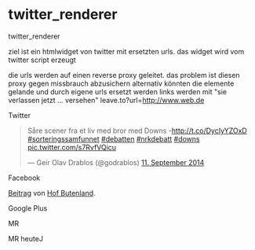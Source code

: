 twitter_renderer
================

twitter_renderer

ziel ist ein htmlwidget von twitter mit ersetzten urls.
das widget wird vom twitter script erzeugt

die urls werden auf einen reverse proxy geleitet.
das problem ist diesen proxy gegen missbrauch abzusichern
alternativ könnten die elemente gelande und durch eigene urls ersetzt werden
links werden mit "sie verlassen jetzt ... versehen" leave.to?url=http://www.web.de

Twitter
<blockquote class="twitter-tweet" lang="de"><p>Såre scener fra et liv med bror med Downs -<a href="http://t.co/DycIyYZOxD">http://t.co/DycIyYZOxD</a> <a href="https://twitter.com/hashtag/sorteringssamfunnet?src=hash">#sorteringssamfunnet</a> <a href="https://twitter.com/hashtag/debatten?src=hash">#debatten</a> <a href="https://twitter.com/hashtag/nrkdebatt?src=hash">#nrkdebatt</a> <a href="https://twitter.com/hashtag/downs?src=hash">#downs</a> <a href="http://t.co/s7RvfVQicu">pic.twitter.com/s7RvfVQicu</a></p>&mdash; Geir Olav Drablos (@godrablos) <a href="https://twitter.com/godrablos/status/510143515758964736">11. September 2014</a></blockquote>
<script async src="//platform.twitter.com/widgets.js" charset="utf-8"></script>

Facebook
<div id="fb-root"></div> <script>(function(d, s, id) { var js, fjs = d.getElementsByTagName(s)[0]; if (d.getElementById(id)) return; js = d.createElement(s); js.id = id; js.src = "//connect.facebook.net/de_DE/all.js#xfbml=1"; fjs.parentNode.insertBefore(js, fjs); }(document, 'script', 'facebook-jssdk'));</script>
<div class="fb-post" data-href="https://www.facebook.com/HofButenland/posts/728570373847553" data-width="466"><div class="fb-xfbml-parse-ignore"><a href="https://www.facebook.com/HofButenland/posts/728570373847553">Beitrag</a> von <a href="https://www.facebook.com/HofButenland">Hof Butenland</a>.</div></div>


Google Plus
<!-- Place this tag in your head or just before your close body tag. -->
<script type="text/javascript" src="https://apis.google.com/js/plusone.js"></script>
<!-- Place this tag where you want the widget to render. -->
<div class="g-post" data-href="https://plus.google.com/102860501900098846931/posts/BTZNZjjjTZC"></div>
<!-- <div class="g-post" data-href="https://plus.google.com/102860501900098846931/posts/Qnfx7ECzooW"></div> -->

MR
<script>!function(a,b,c,d,e,f,g,h,i,j,k){h=a[d]=a[d]||{},h.ui=h.ui||[],i=a[e]=a[e]||{},i[f]||(j=b.getElementsByTagName(c)[0],k=b.createElement(c),k.src="//platform.massrelevance.com/js/massrel.js",j.parentNode.insertBefore(k,j),i[f]=function(){h.ui.push([].slice.call(arguments))}),i[f]("load",{el:b.getElementById(g)})}(window,document,"script","massrel","spredfast","exp","mr-space_heute_de");</script>

MR heuteJ
<div class="mr-space" id="mr-space_heutejournal_team" data-space-id="zdf/heutejournal_team" style="min-height: 500px;"></div>
<script>!function(a,b,c,d,e,f,g,h,i,j,k){h=a[d]=a[d]||{},h.ui=h.ui||[],i=a[e]=a[e]||{},i[f]||(j=b.getElementsByTagName(c)[0],k=b.createElement(c),k.src="//platform.massrelevance.com/js/massrel.js",j.parentNode.insertBefore(k,j),i[f]=function(){h.ui.push([].slice.call(arguments))}),i[f]("load",{el:b.getElementById(g)})}(window,document,"script","massrel","spredfast","exp","mr-space_heutejournal_team");</script>

<div class="mr-space" id="mr-space_heutejournal_team" data-space-id="zdf/heutejournal_team" style="height: 100%;"></div>
<script>!function(a,b,c,d,e,f,g,h,i,j,k){h=a[d]=a[d]||{},h.ui=h.ui||[],i=a[e]=a[e]||{},i[f]||(j=b.getElementsByTagName(c)[0],k=b.createElement(c),k.src="//platform.massrelevance.com/js/massrel.js",j.parentNode.insertBefore(k,j),i[f]=function(){h.ui.push([].slice.call(arguments))}),i[f]("load",{el:b.getElementById(g)})}(window,document,"script","massrel","spredfast","exp","mr-space_heutejournal_team");</script>


Vimdeo
<iframe src="//player.vimeo.com/video/57974967" width="500" height="281" frameborder="0" webkitallowfullscreen mozallowfullscreen allowfullscreen></iframe>

YT
<iframe width="560" height="315" src="//www.youtube.com/embed/UDAXuWANp5c" frameborder="0" allowfullscreen></iframe>


NEO
<iframe src="http://zdf.massrel.io/neo-magazin-royale" width="1050" height="630" style="background-image:url(http://cm2-prod-pre.zdf.de/ZDFpreview/zdfportal/blob/36041990/5/data.png)" frameborder="0" scrolling="auto" marginheight="0px" marginwidth="0px" allowfullscreen></iframe>

MR Neo
<iframe src="http://zdf.massrel.io/neo-magazin-royale" width="100%" height="100%" frameborder="0" scrolling="auto" marginheight="0px" marginwidth="0px" allowfullscreen></iframe>

NEO2
http://cm2-prod-pre.zdf.de/ZDFpreview/zdfportal/blob/36041990/5/data.png
http://zdf.massrel.io/neo-magazin-royale/
<div class="mr-space" id="mr-space_neo-magazin-royale" data-space-id="zdf/neo-magazin-royale" style="min-height: 680px;"></div>
<script>!function(a,b,c,d,e,f,g,h,i,j,k){h=a[d]=a[d]||{},h.ui=h.ui||[],i=a[e]=a[e]||{},i[f]||(j=b.getElementsByTagName(c)[0],k=b.createElement(c),k.src="//platform.massrelevance.com/js/massrel.js",j.parentNode.insertBefore(k,j),i[f]=function(){h.ui.push([].slice.call(arguments))}),i[f]("load",{el:b.getElementById(g)})}(window,document,"script","massrel","spredfast","exp","mr-space_neo-magazin-royale");</script>


berlindirekt
<a class="twitter-timeline" data-dnt=true href="https://twitter.com/search?q=%23ZDF" data-widget-id="288618915343515648">Tweets über "#ZDF"</a> <script>!function(d,s,id){var js,fjs=d.getElementsByTagName(s)[0];if(!d.getElementById(id)){js=d.createElement(s);js.id=id;js.src="//platform.twitter.com/widgets.js";fjs.parentNode.insertBefore(js,fjs);}}(document,"script","twitter-wjs");</script>


<a style="height: 100%;width=100%" class="twitter-timeline" href="https://twitter.com/berlindirekt" data-widget-id="580351495411011584">Tweets von @berlindirekt </a>
<script>!function(d,s,id){var js,fjs=d.getElementsByTagName(s)[0],p=/^http:/.test(d.location)?'http':'https';if(!d.getElementById(id)){js=d.createElement(s);js.id=id;js.src=p+"://platform.twitter.com/widgets.js";fjs.parentNode.insertBefore(js,fjs);}}(document,"script","twitter-wjs");</script>

<a width="650" class="twitter-timeline" href="https://twitter.com/berlindirekt" data-widget-id="580351495411011584">Tweets von @berlindirekt </a>
<script>!function(d,s,id){var js,fjs=d.getElementsByTagName(s)[0],p=/^http:/.test(d.location)?'http':'https';if(!d.getElementById(id)){js=d.createElement(s);js.id=id;js.src=p+"://platform.twitter.com/widgets.js";fjs.parentNode.insertBefore(js,fjs);}}(document,"script","twitter-wjs");</script>


<iframe src="http://zdf.massrel.io/berlin-direkt" width="364px" height="410px" frameborder="0" scrolling="auto" marginheight="0px" marginwidth="0px" allowfullscreen></iframe>

24734482
25441046


TODO
css erstellen Done

Im Picker alten eintrag auswählbar machen ohne identischen quelltext einfügen zu müssen Done
Recent ID/Name Vie/Liste erstellen Done

auto refresh screenshot
	id bleibt ntürlich gleich, es wird nur der anhang geändert
	bei neuem content ID neue ID. änderungen immer über picker


Bearbeiten einer alten ID über den picker ermöglichen. Rejected


Langfristig Renderer komplett trennen.
	Im Picker wird ein Auftrag erzeugt und in DB gespeichert.
	Der Renderer überwacht den Changes Feed/listViewOpen und rendert nach einander.
	Der P12 Script im HTML Embeddcode muss generisch sein, da beim Speichern die Anzahl der Bilder nicht fest steht.
	Nachteil keine Vorschau oder 2 wege (mit und ohne vorschau implementieren)
	Oder nicht so weit treiben und im Picker auf ChangesFeed warten und dann Vorschau anzeigen.


Live schalten Funktion
	auf sofa02 ausgewählte (aktivierte) Elemente auf sofa01 synchronisieren. picker auf sofa01 so aufbauen das er den auf sofa02 nutzt
	auf 01 im prinzip alles ausbauen. live und dev arbeiten(rendern) auf 02. dafür unterschiedliche design docs benutzen. 
	dev auf merlin umziehen.

####
render auftrag speichern damit er für url=int oder url=live gerendert werden kann. 
speichern wärend render deaktivieren
####


ziel:
 neue funktionen live verfügbar machen
 alte inhalte müssen erreichbar bleiben. (alte docs auf sofa01)
 entwicklungsfähigkeit muss bleiben

 sofa1 spielt weiter aus
 picker auf sofa02 umleiten. 02 rendert und synct auf 01
 
 live und testing als desiogn doc einsetzen


Ablauf:
Vor die Pickerschnittstelle:
	Live stelle Button: doc.status = "live", replicate mit filter auf 01
	Zurückziehen:		doc.status = "depub", doc auf 01 löschen
	playouturl ändern


curl -X DELETE http://s2:5984/twr/f4a7e6e2567107a950d86d74af9eea8b41904090?rev=9-c02092f2442ebdff4d7cd7e0973ce8ac

curl -X POST -H "Content-Type: application/json" -d '{"source":"http://s2:5984/twr", "target":"http://s2:5984/twr2", "doc_ids":["f4a7e6e2567107a950d86d74af9eea8b41904090"], "filter":"tweetrenderdb/livefilter", "query_params": {"status":"live"} }' http://s2:5984/_replicate




Flow
====

applogic 	on "applogic.renderImageRequest" 		-> applogic  	emit "datastore.getDocRequest"

datastore 	on "datastore.getDocRequest"			-> datastore 	emit "datastore.docFound"
													-> datastore 	emit "datastore.newDocCreated"

datastore	on "datastore.docFound"					-> datastore 	emit "applogic.CodeComplete"



applogic 	on "datastore.newDocCreated"			-> datastore 	emit "datastore.saveScriptRequest"

datastore 	on "datastore.saveScriptRequest"		-> datastore 	emit "datastore.saveOrigEmbedCodeRequest"

datastore	on "datastore.saveOrigEmbedCodeRequest" -> datastore 	emit "datastore.saveHtmlRequest"

datastore	on "datastore.saveHtmlRequest"			-> datastore 	emit "datastore.saveXmlRequest"

datastore	on "datastore.saveXmlRequest"			-> datastore 	emit "datastore.saveScriptCompleted"


applogic	on "datastore.saveScriptCompleted"		-> applogic 	emit "applogic.renderImageCompleted"


applogic 	on "applogic.renderImageCompleted"		-> datastore 	emit "datastore.saveImageRequest"

datastore	on "datastore.saveImageRequest"			-> datastore 	emit "datastore.saveImageCompleted"

applogic	on "datastore.saveImageCompleted"		-> applogic 	emit "applogic.CodeComplete"


app 		on "applogic.CodeComplete"				-> socket 		emit "CodeComplete"

